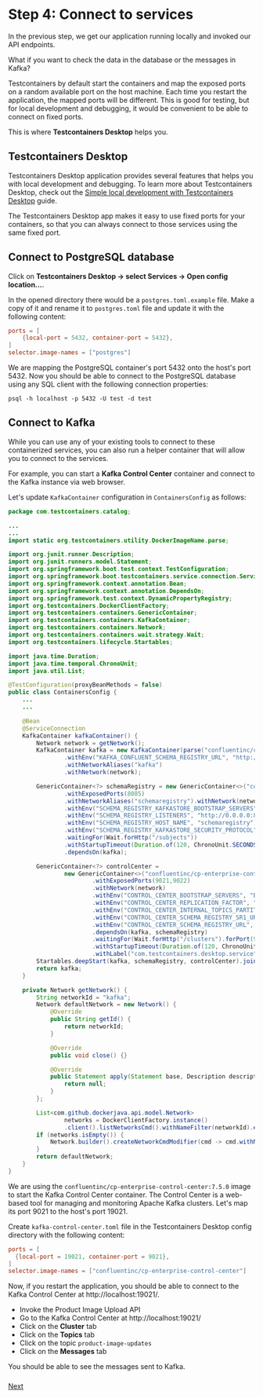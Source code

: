# Step 4: Connect to services

In the previous step, we get our application running locally and invoked our API endpoints.

What if you want to check the data in the database or the messages in Kafka?

Testcontainers by default start the containers and map the exposed ports on a random available port on the host machine.
Each time you restart the application, the mapped ports will be different.
This is good for testing, but for local development and debugging, it would be convenient to be able to connect on fixed ports.

This is where **Testcontainers Desktop** helps you.

## Testcontainers Desktop
Testcontainers Desktop application provides several features that helps you with local development and debugging.
To learn more about Testcontainers Desktop, check out the [Simple local development with Testcontainers Desktop](https://testcontainers.com/guides/simple-local-development-with-testcontainers-desktop/) guide.

The Testcontainers Desktop app makes it easy to use fixed ports for your containers,
so that you can always connect to those services using the same fixed port.

## Connect to PostgreSQL database
Click on **Testcontainers Desktop → select Services → Open config location...**.

In the opened directory there would be a `postgres.toml.example` file. 
Make a copy of it and rename it to `postgres.toml` file and update it with the following content:

```toml
ports = [
    {local-port = 5432, container-port = 5432},
]
selector.image-names = ["postgres"]
```

We are mapping the PostgreSQL container's port 5432 onto the host's port 5432.
Now you should be able to connect to the PostgreSQL database using any SQL client 
with the following connection properties:

```shell
psql -h localhost -p 5432 -U test -d test
```

## Connect to Kafka
While you can use any of your existing tools to connect to these containerized services,
you can also run a helper container that will allow you to connect to the services.

For example, you can start a **Kafka Control Center** container and connect to the Kafka instance via web browser.

Let's update `KafkaContainer` configuration in `ContainersConfig` as follows:

```java
package com.testcontainers.catalog;

...
...
import static org.testcontainers.utility.DockerImageName.parse;

import org.junit.runner.Description;
import org.junit.runners.model.Statement;
import org.springframework.boot.test.context.TestConfiguration;
import org.springframework.boot.testcontainers.service.connection.ServiceConnection;
import org.springframework.context.annotation.Bean;
import org.springframework.context.annotation.DependsOn;
import org.springframework.test.context.DynamicPropertyRegistry;
import org.testcontainers.DockerClientFactory;
import org.testcontainers.containers.GenericContainer;
import org.testcontainers.containers.KafkaContainer;
import org.testcontainers.containers.Network;
import org.testcontainers.containers.wait.strategy.Wait;
import org.testcontainers.lifecycle.Startables;

import java.time.Duration;
import java.time.temporal.ChronoUnit;
import java.util.List;

@TestConfiguration(proxyBeanMethods = false)
public class ContainersConfig {
    ...
    ...

    @Bean
    @ServiceConnection
    KafkaContainer kafkaContainer() {
        Network network = getNetwork();
        KafkaContainer kafka = new KafkaContainer(parse("confluentinc/cp-kafka:7.5.0"))
                .withEnv("KAFKA_CONFLUENT_SCHEMA_REGISTRY_URL", "http://schemaregistry:8085")
                .withNetworkAliases("kafka")
                .withNetwork(network);

        GenericContainer<?> schemaRegistry = new GenericContainer<>("confluentinc/cp-schema-registry:7.5.0")
                .withExposedPorts(8085)
                .withNetworkAliases("schemaregistry").withNetwork(network)
                .withEnv("SCHEMA_REGISTRY_KAFKASTORE_BOOTSTRAP_SERVERS", "PLAINTEXT://kafka:9092")
                .withEnv("SCHEMA_REGISTRY_LISTENERS", "http://0.0.0.0:8085")
                .withEnv("SCHEMA_REGISTRY_HOST_NAME", "schemaregistry")
                .withEnv("SCHEMA_REGISTRY_KAFKASTORE_SECURITY_PROTOCOL", "PLAINTEXT")
                .waitingFor(Wait.forHttp("/subjects"))
                .withStartupTimeout(Duration.of(120, ChronoUnit.SECONDS))
                .dependsOn(kafka);

        GenericContainer<?> controlCenter =
                new GenericContainer<>("confluentinc/cp-enterprise-control-center:7.5.0")
                        .withExposedPorts(9021,9022)
                        .withNetwork(network)
                        .withEnv("CONTROL_CENTER_BOOTSTRAP_SERVERS", "BROKER://kafka:9092")
                        .withEnv("CONTROL_CENTER_REPLICATION_FACTOR", "1")
                        .withEnv("CONTROL_CENTER_INTERNAL_TOPICS_PARTITIONS", "1")
                        .withEnv("CONTROL_CENTER_SCHEMA_REGISTRY_SR1_URL", "http://schemaregistry:8085")
                        .withEnv("CONTROL_CENTER_SCHEMA_REGISTRY_URL", "http://schemaregistry:8085")
                        .dependsOn(kafka, schemaRegistry)
                        .waitingFor(Wait.forHttp("/clusters").forPort(9021).allowInsecure())
                        .withStartupTimeout(Duration.of(120, ChronoUnit.SECONDS))
                        .withLabel("com.testcontainers.desktop.service", "cp-control-center");
        Startables.deepStart(kafka, schemaRegistry, controlCenter).join();
        return kafka;
    }

    private Network getNetwork() {
        String networkId = "kafka";
        Network defaultNetwork = new Network() {
            @Override
            public String getId() {
                return networkId;
            }

            @Override
            public void close() {}

            @Override
            public Statement apply(Statement base, Description description) {
                return null;
            }
        };

        List<com.github.dockerjava.api.model.Network>
                networks = DockerClientFactory.instance()
                .client().listNetworksCmd().withNameFilter(networkId).exec();
        if (networks.isEmpty()) {
            Network.builder().createNetworkCmdModifier(cmd -> cmd.withName(networkId)).build().getId();
        }
        return defaultNetwork;
    }
}
```

We are using the `confluentinc/cp-enterprise-control-center:7.5.0` image to start the Kafka Control Center container.
The Control Center is a web-based tool for managing and monitoring Apache Kafka clusters.
Let's map its port 9021 to the host's port 19021.

Create `kafka-control-center.toml` file in the Testcontainers Desktop config directory with the following content:

```toml
ports = [
  {local-port = 19021, container-port = 9021},
]
selector.image-names = ["confluentinc/cp-enterprise-control-center"]
```

Now, if you restart the application, you should be able to connect to the Kafka Control Center at http://localhost:19021/.

* Invoke the Product Image Upload API
* Go to the Kafka Control Center at http://localhost:19021/
* Click on the **Cluster** tab
* Click on the **Topics** tab
* Click on the topic `product-image-updates`
* Click on the **Messages** tab

You should be able to see the messages sent to Kafka.

### 
[Next](step-5-use-reusable-containers.md)
